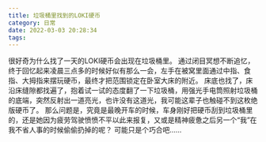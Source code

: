 ```yaml
---
title: 垃圾桶里找到的LOKI硬币
category: 日常
date: 2022-03-03 20:28:34
tags:
---
```

很好奇为什么找了一天的LOKI硬币会出现在垃圾桶里。
通过闭目冥想不断追忆，终于回忆起来凌晨三点多的时候好似有那么一会，左手在被窝里面通过中指、食指、大拇指来摆玩硬币，最终才把范围锁定在卧室大床的附近。
床底也找了，床沿床缝隙都找遍了，抱着试一试的态度翻了一下垃圾桶，用强光手电筒照射垃圾桶的底端，突然反射出一道亮光，也许没有这道光，我可能这辈子也触碰不到这枚绝版硬币了。
那么问题是，究竟是最晚开车的时候，车身刚好把硬币刮到垃圾桶里的，还是她因为疲劳驾驶愤愤不平以此来报复，又或是精神疲惫之后另一个“我”在我不省人事的时候偷偷扔掉的呢？
可能只是个巧合吧......